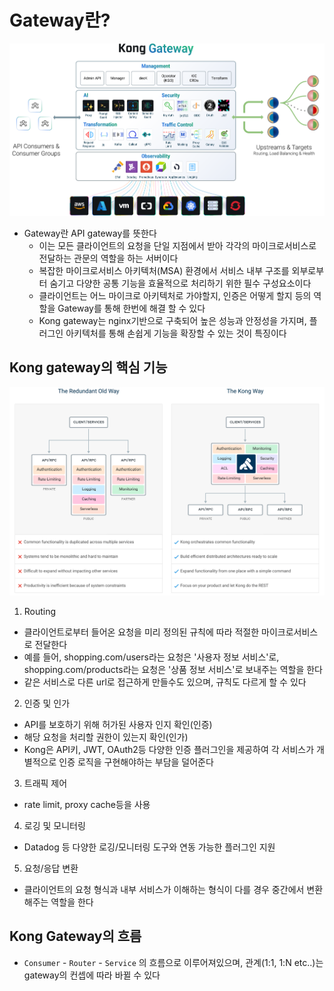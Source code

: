 # Gateway란?

![images1](images/gateway1.svg)

- Gateway란 API gateway를 뜻한다
  - 이는 모든 클라이언트의 요청을 단일 지점에서 받아 각각의 마이크로서비스로 전달하는 관문의 역할을 하는 서버이다
  - 복잡한 마이크로서비스 아키텍처(MSA) 환경에서 서비스 내부 구조를 외부로부터 숨기고 다양한 공통 기능을 효율적으로 처리하기 위한 필수 구성요소이다
  - 클라이언트는 어느 마이크로 아키텍처로 가야할지, 인증은 어떻게 할지 등의 역할을 Gateway를 통해 한번에 해결 할 수 있다
  - Kong gateway는 nginx기반으로 구축되어 높은 성능과 안정성을 가지며, 플러그인 아키텍처를 통해 손쉽게 기능을 확장할 수 있는 것이 특징이다

## Kong gateway의 핵심 기능

  ![images2](images/gateway2.png)

1. Routing

- 클라이언트로부터 들어온 요청을 미리 정의된 규칙에 따라 적절한 마이크로서비스로 전달한다
- 예를 들어, shopping.com/users라는 요청은 '사용자 정보 서비스'로, shopping.com/products라는 요청은 '상품 정보 서비스'로 보내주는 역할을 한다
- 같은 서비스로 다른 url로 접근하게 만들수도 있으며, 규칙도 다르게 할 수 있다

2. 인증 및 인가

- API를 보호하기 위해 허가된 사용자 인지 확인(인증)
- 해당 요청을 처리할 권한이 있는지 확인(인가)
- Kong은 API키, JWT, OAuth2등 다양한 인증 플러그인을 제공하여 각 서비스가 개별적으로 인증 로직을 구현해야하는 부담을 덜어준다

3. 트래픽 제어

- rate limit, proxy cache등을 사용

4. 로깅 및 모니터링

- Datadog 등 다양한 로깅/모니터링 도구와 연동 가능한 플러그인 지원

5. 요청/응답 변환

- 클라이언트의 요청 형식과 내부 서비스가 이해하는 형식이 다를 경우 중간에서 변환해주는 역할을 한다

## Kong Gateway의 흐름

- `Consumer` - `Router` - `Service` 의 흐름으로 이루어져있으며, 관계(1:1, 1:N etc..)는 gateway의 컨셉에 따라 바뀔 수 있다